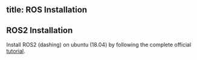 title: ROS Installation
---

## ROS2 Installation

Install ROS2 (dashing) on ubuntu (18.04) by following the complete official [tutorial](https://index.ros.org/doc/ros2/Installation/Dashing/).
